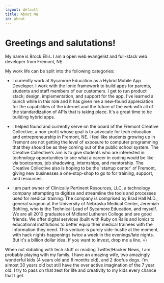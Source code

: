```yaml
---
layout: default
title: About Me
id: about
---
```

# Greetings and salutations!

My name is Brock Ellis. I am a open web evangelist and full-stack web developer from Fremont, NE.

My work life can be split into the following categories:

- I currently work at Sycamore Education as a Hybrid Mobile App Developer. I work with the Ionic framework to build apps for parents, students and staff members of our customers. I get to run product stack; design, implementation, and support for the app. I've learned a bunch while in this role and it has given me a new-found appreciation for the capabilities of the internet and the future of the web with all of the standardization of APIs that is taking place. It's a great time to be building hybrid apps.

- I helped found and currently serve on the board of the Fremont Creative Collective, a non-profit whose goal is to advocate for tech education and entrepreneurship in Fremont, NE. I feel like students growing up in Fremont are not getting the level of exposure to computer programming that they should be as they coming out of the public school system. The Creative Collective's aim is to give students who are interested in technology opportunities to see what a career in coding would be like via bootcamps, job shadowing, internships, and mentorship. The Creative Collective also is hoping to be the 'startup center' of Fremont, giving new businesses a one-stop-shop to go to for training, support, and resources.

- I am part owner of Clinically Pertinent Resources, LLC, a technology company attempting to digitize and streamline the tools and processes used for medical training. The company is comprised by Brad Hall M.D., general surgeon at the University of Nebraska Medical Center, Jeremiah Bohling, who is the Technical Lead of Sycamore Education, and myself. We are all 2010 graduates of Midland Lutheran College and are good friends. We offer digital services (built with Ruby on Rails and Ionic) to educational institutions to better equip their medical trainees with the information they need. This venture is purely side-hustle at the moment, with hack nights happenings twice a week in the evenings/late nights. But it's a billion dollar idea. If you want to invest, drop me a line. =)

When not dabbling with tech stuff or reading Twitter/Hacker News, I am probably playing with my family. I have an amazing wife, two amazingly wonderful kids (4 years old and 8 months old), and 2 doofus dogs. I'm almost 30 years old but still have the over active imagination of the 7 year old. I try to pass on that zest for life and creativity to my kids every chance that I get.
